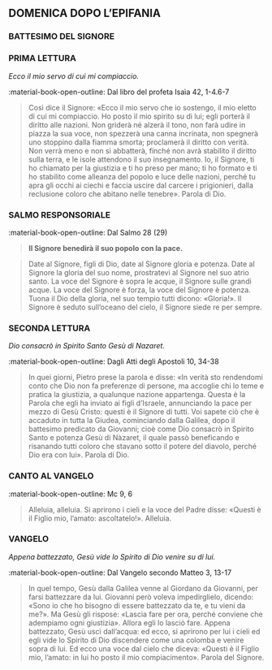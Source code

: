 ## DOMENICA DOPO L’EPIFANIA
> 
### BATTESIMO DEL SIGNORE
> 
### PRIMA LETTURA
*Ecco il mio servo di cui mi compiaccio.*

:material-book-open-outline: Dal libro del profeta Isaìa
42, 1-4.6-7

> Così dice il Signore: «Ecco il mio servo che io sostengo, il mio eletto di cui mi compiaccio. Ho posto il mio spirito su di lui; egli porterà il diritto alle nazioni. Non griderà né alzerà il tono, non farà udire in piazza la sua voce, non spezzerà una canna incrinata, non spegnerà uno stoppino dalla fiamma smorta; proclamerà il diritto con verità. Non verrà meno e non si abbatterà, finché non avrà stabilito il diritto sulla terra, e le isole attendono il suo insegnamento. Io, il Signore, ti ho chiamato per la giustizia e ti ho preso per mano; ti ho formato e ti ho stabilito come alleanza del popolo e luce delle nazioni, perché tu apra gli occhi ai ciechi e faccia uscire dal carcere i prigionieri, dalla reclusione coloro che abitano nelle tenebre». Parola di Dio.
> 
### SALMO RESPONSORIALE
:material-book-open-outline: Dal Salmo 28 (29)

>**Il Signore benedirà il suo popolo con la pace.**

> Date al Signore, figli di Dio,
> date al Signore gloria e potenza.
> Date al Signore la gloria del suo nome,
> prostratevi al Signore nel suo atrio santo.
> La voce del Signore è sopra le acque,
> il Signore sulle grandi acque.
> La voce del Signore è forza,
> la voce del Signore è potenza.
> Tuona il Dio della gloria,
> nel suo tempio tutti dicono: «Gloria!».
> Il Signore è seduto sull’oceano del cielo,
> il Signore siede re per sempre.
> 
### SECONDA LETTURA
*Dio consacrò in Spirito Santo Gesù di Nazaret.*

:material-book-open-outline: Dagli Atti degli Apostoli
10, 34-38

> In quei giorni, Pietro prese la parola e disse: «In verità sto rendendomi conto che Dio non fa preferenze di persone, ma accoglie chi lo teme e pratica la giustizia, a qualunque nazione appartenga. Questa è la Parola che egli ha inviato ai figli d’Israele, annunciando la pace per mezzo di Gesù Cristo: questi è il Signore di tutti. Voi sapete ciò che è accaduto in tutta la Giudea, cominciando dalla Galilea, dopo il battesimo predicato da Giovanni; cioè come Dio consacrò in Spirito Santo e potenza Gesù di Nàzaret, il quale passò beneficando e risanando tutti coloro che stavano sotto il potere del diavolo, perché Dio era con lui». Parola di Dio.
> 
### CANTO AL VANGELO
:material-book-open-outline: Mc 9, 6

> Alleluia, alleluia.
> Si aprirono i cieli e la voce del Padre disse:
> «Questi è il Figlio mio, l’amato: ascoltatelo!».
> Alleluia.
> 
### VANGELO
*Appena battezzato, Gesù vide lo Spirito di Dio venire su di lui.*

:material-book-open-outline: Dal Vangelo secondo Matteo
3, 13-17

> In quel tempo, Gesù dalla Galilea venne al Giordano da Giovanni, per farsi battezzare da lui. Giovanni però voleva impedirglielo, dicendo: «Sono io che ho bisogno di essere battezzato da te, e tu vieni da me?». Ma Gesù gli rispose: «Lascia fare per ora, perché conviene che adempiamo ogni giustizia». Allora egli lo lasciò fare. Appena battezzato, Gesù uscì dall’acqua: ed ecco, si aprirono per lui i cieli ed egli vide lo Spirito di Dio discendere come una colomba e venire sopra di lui. Ed ecco una voce dal cielo che diceva: «Questi è il Figlio mio, l’amato: in lui ho posto il mio compiacimento». Parola del Signore.